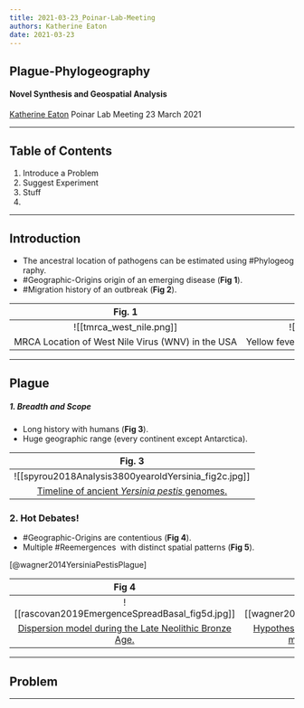 ```yaml
---
title: 2021-03-23_Poinar-Lab-Meeting
authors: Katherine Eaton
date: 2021-03-23
---
```


## Plague-Phylogeography

####  Novel Synthesis and Geospatial Analysis

[Katherine Eaton](https://ktmeaton.github.io/)
Poinar Lab Meeting
23 March 2021

---

## Table of Contents

1. Introduce a Problem
2. Suggest Experiment
3. Stuff
4. 
---

## Introduction

 - The ancestral location of pathogens can be estimated using #Phylogeography.
- #Geographic-Origins origin of an emerging disease (**Fig 1**).
- #Migration history of an outbreak (**Fig 2**).

| Fig. 1                                            |                   Fig 2.                    |
|:-------------------------------------------------:|:-------------------------------------------:|
| ![[tmrca_west_nile.png]]                          |            ![[spread3_YFV.JPG]]             |
| MRCA Location of West Nile Virus (WNV) in the USA | Yellow fever virus (YFV) epidemic in Brazil |

---

## Plague

##### 1. Breadth and Scope
- Long history with humans (**Fig 3**).
- Huge geographic range (every continent except Antarctica).

|                      Fig. 3                       |
|:-------------------------------------------------:|
|           ![[spyrou2018Analysis3800yearoldYersinia_fig2c.jpg]]           |
| [Timeline of ancient <i>Yersinia pestis</i> genomes.](https://doi.org/10.1038/s41467-018-04550-9) | 


### 2. Hot Debates!
- #Geographic-Origins  are contentious (**Fig 4**).
- Multiple #Reemergences  with distinct spatial patterns (**Fig 5**).

[@wagner2014YersiniaPestisPlague]

|                                                   Fig 4                                                   |                              Fig 5                               |
|:---------------------------------------------------------------------------------------------------------:|:----------------------------------------------------------------:|
|                              ![[rascovan2019EmergenceSpreadBasal_fig5d.jpg]]                              |           ![[wagner2014YersiniaPestisPlague_fig4.jpg]]           |
| [Dispersion model during the Late Neolithic Bronze Age.](https://doi.org/10.1016/j.cell.2018.11.005) | [Hypothesized dissemination routes of the major plague pandemics.](https://doi.org/10.1016/S1473-3099(13)70323-2) |


---

## Problem

---